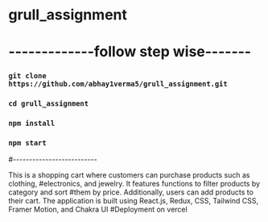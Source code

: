 ﻿# grull_assignment
# -------------follow step wise-------
### `git clone https://github.com/abhay1verma5/grull_assignment.git`

### `cd grull_assignment`

### `npm install`

### `npm start`

#--------------------------

This is a shopping cart where customers can purchase products such as clothing,
#electronics, and jewelry. It features functions to filter products by category and sort
#them by price. Additionally, users can add products to their cart. The application is built using React.js, Redux, CSS, Tailwind CSS, Framer Motion, and Chakra UI
#Deployment on vercel 

